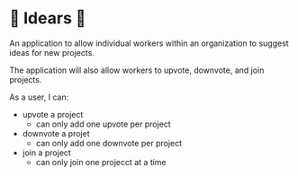 # 🧠 Idears 🧠

An application to allow individual workers within an organization to suggest ideas for new projects.

The application will also allow workers to upvote, downvote, and join projects.

As a user, I can:
- upvote a project
  - can only add one upvote per project
- downvote a projet
  - can only add one downvote per project
- join a project
  - can only join one projecct at a time